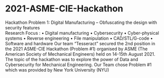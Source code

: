 # 2021-ASME-CIE-Hackathon
Hackathon Problem 1: Digital Manufacturing – Obfuscating the design with security features  
Research Focus :  • Digital manufacturing • Cybersecurity  • Cyber-physical systems  • Reverse engineering  • File manipulation  • CAD/STL/G-code  • Software and hardware
Our team “Tesseract” secured the 2nd position in the 2021 ASME-CIE Hackathon (Problem #1) organised by ASME (The American Society of Mechanical Engineers) held on 14-15th August 2021. The topic of the hackathon was to explore the power of Data and Cybersecurity for Mechanical Engineering. Our Team chose Problem #1 which was provided by New York University (NYU)
